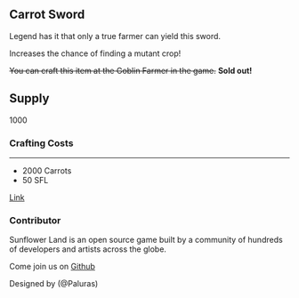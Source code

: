 ## Carrot Sword

Legend has it that only a true farmer can yield this sword.

Increases the chance of finding a mutant crop!

~~You can craft this item at the Goblin Farmer in the game.~~ **Sold out!**

## Supply

1000

### Crafting Costs

---

- 2000 Carrots
- 50 SFL

[Link](https://docs.sunflower-land.com/player-guides/rare-and-limited-items#boosts)

### Contributor

Sunflower Land is an open source game built by a community of hundreds of developers and artists across the globe.

Come join us on [Github](https://github.com/sunflower-land/sunflower-land)

Designed by (@Paluras)
